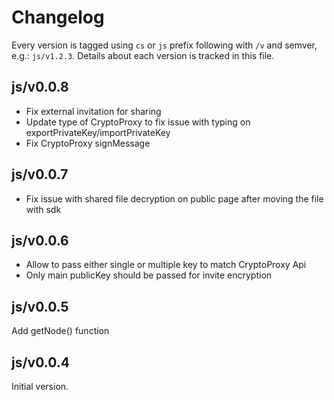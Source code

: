 # Changelog

Every version is tagged using `cs` or `js` prefix following with `/v` and semver, e.g.: `js/v1.2.3`. Details about each version is tracked in this file.

## js/v0.0.8

* Fix external invitation for sharing
* Update type of CryptoProxy to fix issue with typing on exportPrivateKey/importPrivateKey
* Fix CryptoProxy signMessage

## js/v0.0.7

* Fix issue with shared file decryption on public page after moving the file with sdk

## js/v0.0.6

* Allow to pass either single or multiple key to match CryptoProxy Api
* Only main publicKey should be passed for invite encryption

## js/v0.0.5

Add getNode() function

## js/v0.0.4

Initial version.
